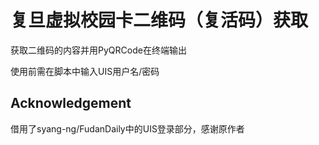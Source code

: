 # 复旦虚拟校园卡二维码（复活码）获取

获取二维码的内容并用PyQRCode在终端输出

使用前需在脚本中输入UIS用户名/密码

## Acknowledgement

借用了syang-ng/FudanDaily中的UIS登录部分，感谢原作者
